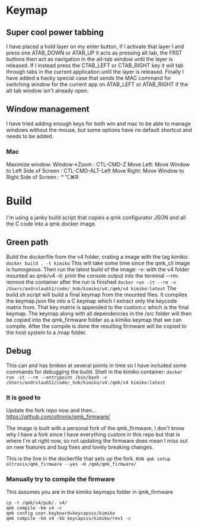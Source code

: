 # Keymap

## Super cool power tabbing
I have placed a hold layer on my enter button, if I activate that layer I and press one ATAB_DOWN or ATAB_UP it acts as pressing alt tab, the FRST buttons then act as navigation in the alt-tab window until the layer is released.
If I instead press the CTAB_LEFT or CTAB_RIGHT key it will tab through tabs in the current application until the layer is released.
Finally I have added a hacky special case that sends the MAC command for switching window for the current app on ATAB_LEFT or ATAB_RIGHT if the alt tab window isn't already open.

## Window management
I have tried adding enough keys for both win and mac to be able to manage windows without the mouse, but some options have no default shortcut and needs to be added.
### Mac
 Maximize window: Window->Zoom : CTL-CMD-Z
 Move Left: Move Window to Left Side of Screen : CTL-CMD-ALT-Left 
 Move Right: Move Window to Right Side of Screen : ⌃⌥⌘R
 

# Build
I'm using a janky build script that copies a qmk configurator JSON and all the C code into a qmk docker image.

## Green path
Build the dockerfile from the v4 folder, crating a image with the tag kimiko:
`docker build . -t kimiko`
This will take some time since the qmk_cli image is humogeous.
Then run the latest build of the image:
    -v:  with the v4 folder mounted as qmk/v4
    -it: print the console output into the terminal
    --rm: remove the container after the run is finished
`docker run -it --rm -v /Users/androlau651/code/_hob/kimiko/v4:/qmk/v4 kimiko:latest`
The build.sh script will build a final keymap from the mounted files.
It compiles the keymap.json file into a C keymap which I extract only the keycode matrix from.
That key matrix is appended to the custom.c which is the final keymap.
The keymap along with all dependencies in the /src folder will then be copied into the qmk_firmware folder as a kimiko keymap that we can compile.
After the compile is done the resulting firmware will be copied to the host system to a /map folder.

## Debug
This can and has broken at several points in time so I have included some commands for debugging the build.
Shell in the kimiko container:
`docker run -it --rm --entrypoint /bin/bash -v /Users/androlau651/code/_hob/kimiko/v4:/qmk/v4 kimiko:latest`

### It is good to
Update the fork repo now and then...
https://github.com/oltronix/qmk_firmware/

The image is built with a personal fork of the qmk_firmware, I don't know why I have a fork since I have everything custom in this repo but that is where I'm at right now, so not updating the firmware does mean I miss out on new features and bug fixes and lovely breaking changes.

This is the line in the dockerfile that sets up the fork.
`RUN qmk setup oltronix/qmk_firmware --yes -H /qmk/qmk_firmware/`

### Manually try to compile the firmware
This assumes you are in the kimiko keymaps folder in qmk_firmware
```
cp -r /qmk/v4/pub/. v4/
qmk compile -km v4 -c
qmk config user.keyboard=keycapsss/kimiko
qmk compile -km v4 -kb keycapsss/kimiko/rev1 -c
```


